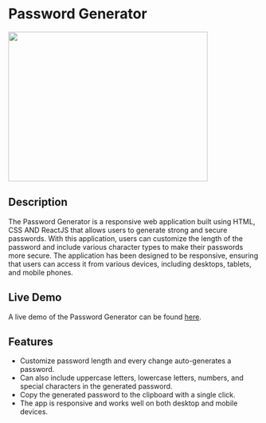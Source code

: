 <h1>Password Generator</h1>
<img src="https://github.com/Armaan2022/PasswordGenerator/assets/105386724/459785c3-a48f-42e2-9942-f6113e5eb533" height="300" width="400">
<h2>Description</h2>
<p>The Password Generator is a responsive web application built using HTML, CSS AND ReactJS that allows users to generate strong and secure passwords. With this application, users can customize the length of the password and include various character types to make their passwords more secure. The application has been designed to be responsive, ensuring that users can access it from various devices, including desktops, tablets, and mobile phones.</p>

<h2>Live Demo</h2>
<p>A live demo of the Password Generator can be found <a href="https://password-generator-armaan.netlify.app/" target="_blank">here</a>.</p>

<h2>Features</h2>
<ul>
  <li>Customize password length and every change auto-generates a password.</li>
  <li>Can also include uppercase letters, lowercase letters, numbers, and special characters in the generated password.</li>
  <li>Copy the generated password to the clipboard with a single click.</li>
  <li>The app is responsive and works well on both desktop and mobile devices.</li>
</ul>
